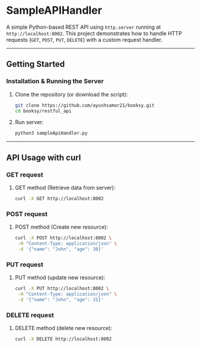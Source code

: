 # SampleAPIHandler

A simple Python-based REST API using `http.server` running at `http://localhost:8002`. This project demonstrates how to handle HTTP requests (`GET`, `POST`, `PUT`, `DELETE`) with a custom request handler.

---

##  Getting Started

### Installation & Running the Server

1. Clone the repository (or download the script):
   ```bash
   git clone https://github.com/ayushsamor21/booksy.git
   cd booksy/restful_api

2. Run server:
    ```bash
    python3 sampleApiHandler.py

---

##  API Usage with curl

### GET request
1. GET method (Retrieve data from server):
    ```bash
    curl -X GET http://localhost:8002

### POST request
1. POST method (Create new resource):
    ```bash
    curl -X POST http://localhost:8002 \
     -H "Content-Type: application/json" \
     -d '{"name": "John", "age": 30}'

### PUT request
1. PUT method (update new resource):
    ```bash
   curl -X PUT http://localhost:8002 \
     -H "Content-Type: application/json" \
     -d '{"name": "John", "age": 31}'
   
### DELETE request
1. DELETE method (delete new resource):
    ```bash
   curl -X DELETE http://localhost:8002
    
